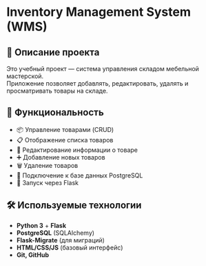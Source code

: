 # Inventory Management System (WMS)

## 📌 Описание проекта
Это учебный проект — система управления складом мебельной мастерской.  
Приложение позволяет добавлять, редактировать, удалять и просматривать товары на складе.

## 🚀 Функциональность
- 📦 Управление товарами (CRUD)
- 📋 Отображение списка товаров
- 📝 Редактирование информации о товаре
- ➕ Добавление новых товаров
- 🗑 Удаление товаров
- 🔄 Подключение к базе данных PostgreSQL
- 📡 Запуск через Flask

## 🛠 Используемые технологии
- **Python 3** + **Flask**
- **PostgreSQL** (SQLAlchemy)
- **Flask-Migrate** (для миграций)
- **HTML/CSS/JS** (базовый интерфейс)
- **Git, GitHub**